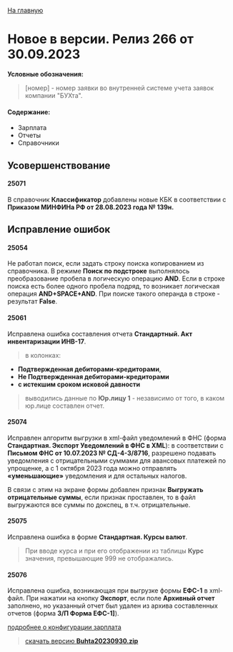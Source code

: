﻿[На главную](../../index.md)

# Новое  в версии. Релиз 266 от 30.09.2023

**Условные обозначения:**
 >[номер] - номер заявки во внутренней системе учета заявок компании "БУХта".

#### Содержание: 

- Зарплата
- Отчеты
- Справочники

## Усовершенствование

#### 25071
В справочник __Классификатор__ добавлены новые КБК в соответствии с __Приказом МИНФИНа РФ от 28.08.2023 года № 139н.__

## Исправление ошибок

#### 25054
Не работал поиск, если задать строку поиска копированием из справочника.
В режиме __Поиск по подстроке__ выполнялось преобразование пробела в логическую операцию __AND__.
Если в строке поиска есть более одного пробела подряд, то возникает логическая операция __AND+SPACE+AND__. При поиске такого операнда в строке - результат __False__.

#### 25061
Исправлена ошибка составления отчета  __Стандартный. Акт инвентаризации ИНВ-17__.
>в колонках: 
- __Подтвержденная дебиторами-кредиторами__, 
- __Не Подтвержденная дебиторами-кредиторами__  
- __с истекшим сроком исковой давности__ 
>выводились данные по __Юр.лицу 1__ - независимо от того, в каком юр.лице составлен отчет.

#### 25074
Исправлен алгоритм выгрузки в xml-файл уведомлений в ФНС (форма __Стандартная. Экспорт Уведомлений в ФНС в XML__): в соответствии с __Письмом ФНС от 10.07.2023 № СД-4-3/8716__, разрешено подавать уведомления с отрицательными суммами для авансовых платежей по упрощенке, а с 1 октября 2023 года можно отправлять __«уменьшающие»__ уведомления и для остальных налогов. 

В связи с этим на экране формы добавлен признак __Выгружать отрицательные суммы__, если признак проставлен, то в файл выгружаются все суммы по докспец, в т.ч. отрицательные.

#### 25075
Исправлена ошибка в форме __Стандартная. Курсы валют__.
>При вводе курса и при его отображении из таблицы __Курс__ значения, превышающие 999 не отображались.

#### 25076
Исправлена ошибка, возникающая при выгрузке формы __ЕФС-1__ в xml-файл. При нажатии на кнопку __Экспорт__, если поле __Архивный отчет__ заполнено, но указанный отчет был удален из архива составленных отчетов (форма __З/П Форма ЕФС-1]__).


[подробнее о конфигурации зарплата](Стандартная_Зарплата.htm)

>[скачать версию **Buhta20230930.zip**](Buhta20230930.zip)
